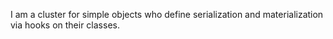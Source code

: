 I am a cluster for simple objects who define serialization and materialization via hooks on their classes.